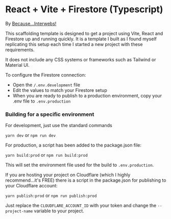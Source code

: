 # React + Vite + Firestore (Typescript)

By [Because...Interwebs!](https://becauseinterwebs.com)

This scaffolding template is designed to get a project using Vite, React and Firestore up and running quickly. 
It is a template I built as I found myself replicating this setup each time I started a new project with these requirements.

It does not include any CSS systems or frameworks such as Tailwind or Material UI.

To configure the Firestore connection:

- Open the ```/.env.development``` file
- Edit the values to match your Firestore setup
- When you are ready to publish to a production environment, copy your .env file to ```.env.production```

### Building for a specific environment

For development, just use the standard commands

```yarn dev``` or ```npm run dev```

For production, a script has been added to the package.json file:

```yarn build:prod``` or ```npm run build:prod```

This will set the environment file used for the build to ```.env.production```.

If you are hosting your project on Cloudflare (which I highly recommend...it's FREE) there is a script in the package.json for publishing to your Cloudflare account:

```yarn publish:prod``` or ```npm run publish:prod```

Just replace the ```CLOUDFLARE_ACCOUNT_ID``` with your token and change the ```--project-name``` variable to your project.
